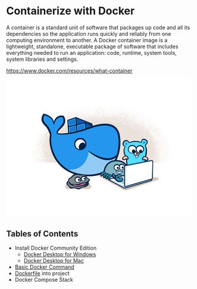 # Containerize with Docker

A container is a standard unit of software that packages up code and all its dependencies so the application runs quickly and reliably from one computing environment to another. A Docker container image is a lightweight, standalone, executable package of software that includes everything needed to run an application: code, runtime, system tools, system libraries and settings.

https://www.docker.com/resources/what-container


<img src="../images/59.png" alt="drawing" width="500"/>


## Tables of Contents

- Install Docker Community Edition
    - [Docker Desktop for Windows](https://hub.docker.com/editions/community/docker-ce-desktop-windows)
    - [Docker Desktop for Mac](https://hub.docker.com/editions/community/docker-ce-desktop-mac)
- [Basic Docker Command](https://www.docker.com/sites/default/files/d8/2019-09/docker-cheat-sheet.pdf)
- [Dockerfile](create-dockerfile.md) into project
- Docker Compose Stack
